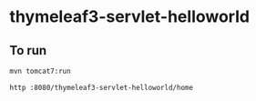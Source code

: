 # thymeleaf3-servlet-helloworld

## To run

```sh
mvn tomcat7:run

http :8080/thymeleaf3-servlet-helloworld/home
```